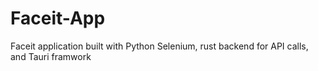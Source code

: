 # Faceit-App
Faceit application built with Python Selenium, rust backend for API calls, and Tauri framwork
